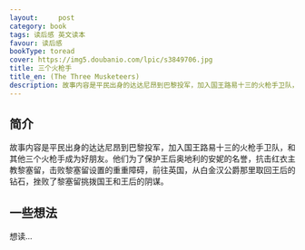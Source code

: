 ```yaml
---
layout:     post
category: book
tags: 读后感 英文读本
favour: 读后感
bookType: toread
cover: https://img5.doubanio.com/lpic/s3849706.jpg
title: 三个火枪手
title_en: (The Three Musketeers)
description: 故事内容是平民出身的达达尼昂到巴黎投军，加入国王路易十三的火枪手卫队，和其他三个火枪手成为好朋友。他们为了保护王后奥地利的安妮的名誉，抗击红衣主教黎塞留，击败黎塞留设置的重重障碍，前往英国，从白金汉公爵那里取回王后的钻石，挫败了黎塞留挑拨国王和王后的阴谋。
---
```


## 简介
故事内容是平民出身的达达尼昂到巴黎投军，加入国王路易十三的火枪手卫队，和其他三个火枪手成为好朋友。他们为了保护王后奥地利的安妮的名誉，抗击红衣主教黎塞留，击败黎塞留设置的重重障碍，前往英国，从白金汉公爵那里取回王后的钻石，挫败了黎塞留挑拨国王和王后的阴谋。
## 一些想法
想读...